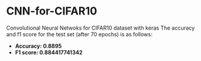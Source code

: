# CNN-for-CIFAR10
Convolutional Neural Netwoks for CIFAR10 dataset with keras
The accuracy and f1 score for the test set (after 70 epochs) is as follows:
- **Accuracy: 0.8895**
- **F1 score: 0.884417741342**
